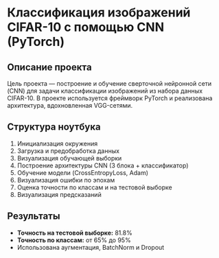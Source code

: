 # Классификация изображений CIFAR-10 с помощью CNN (PyTorch)

## Описание проекта

Цель проекта — построение и обучение сверточной нейронной сети (CNN) для задачи классификации изображений из набора данных CIFAR-10. В проекте используется фреймворк PyTorch и реализована архитектура, вдохновленная VGG-сетями.


## Структура ноутбука

1. Инициализация окружения
2. Загрузка и предобработка данных
3. Визуализация обучающей выборки
4. Построение архитектуры CNN (3 блока + классификатор)
5. Обучение модели (CrossEntropyLoss, Adam)
6. Визуализация ошибки по эпохам
7. Оценка точности по классам и на тестовой выборке
8. Визуализация предсказаний

## Результаты

- **Точность на тестовой выборке:** 81.8%
- **Точность по классам:** от 65% до 95%
- Использована аугментация, BatchNorm и Dropout
